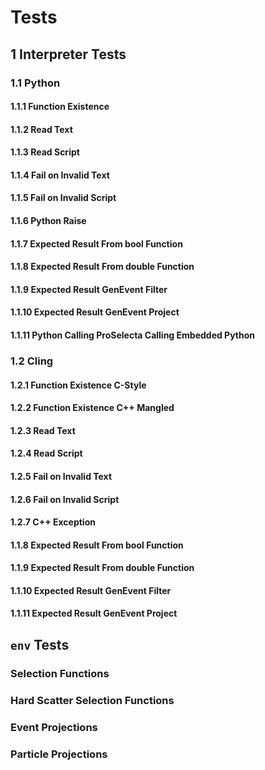 # Tests

## 1 Interpreter Tests

### 1.1 Python

#### 1.1.1 Function Existence
#### 1.1.2 Read Text
#### 1.1.3 Read Script
#### 1.1.4 Fail on Invalid Text
#### 1.1.5 Fail on Invalid Script
#### 1.1.6 Python Raise
#### 1.1.7 Expected Result From bool Function
#### 1.1.8 Expected Result From double Function
#### 1.1.9 Expected Result GenEvent Filter
#### 1.1.10 Expected Result GenEvent Project
#### 1.1.11 Python Calling ProSelecta Calling Embedded Python

### 1.2 Cling

#### 1.2.1 Function Existence C-Style
#### 1.2.2 Function Existence C++ Mangled
#### 1.2.3 Read Text
#### 1.2.4 Read Script
#### 1.2.5 Fail on Invalid Text
#### 1.2.6 Fail on Invalid Script
#### 1.2.7 C++ Exception
#### 1.1.8 Expected Result From bool Function
#### 1.1.9 Expected Result From double Function
#### 1.1.10 Expected Result GenEvent Filter
#### 1.1.11 Expected Result GenEvent Project

## `env` Tests

### Selection Functions

### Hard Scatter Selection Functions

### Event Projections

### Particle Projections